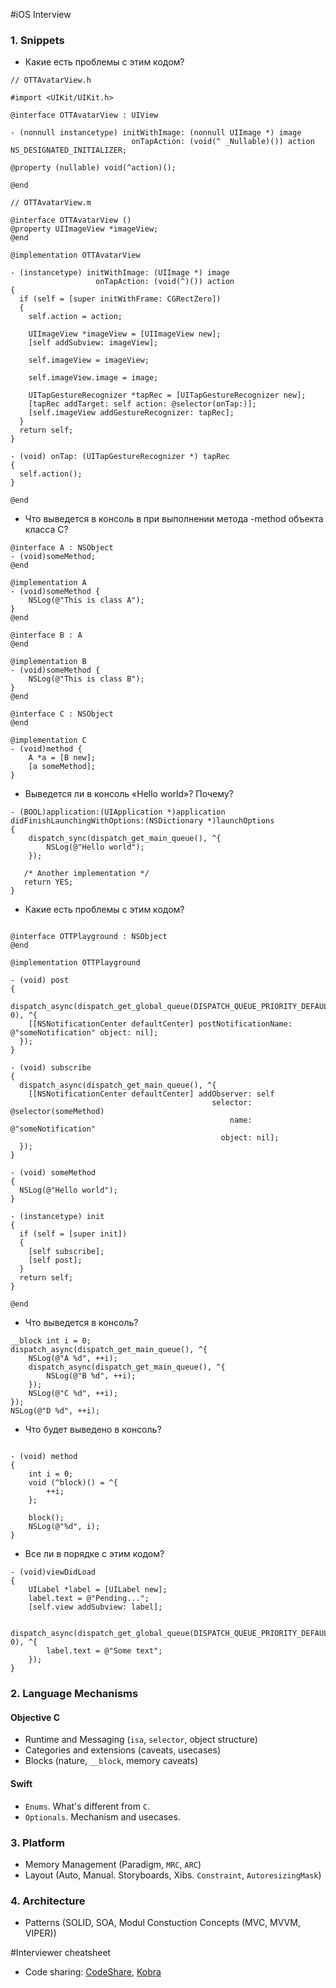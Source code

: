 #iOS Interview
### 1. Snippets

- Какие есть проблемы с этим кодом?

```objc
// OTTAvatarView.h

#import <UIKit/UIKit.h>

@interface OTTAvatarView : UIView

- (nonnull instancetype) initWithImage: (nonnull UIImage *) image
                           onTapAction: (void(^ _Nullable)()) action NS_DESIGNATED_INITIALIZER;

@property (nullable) void(^action)();

@end

// OTTAvatarView.m

@interface OTTAvatarView ()
@property UIImageView *imageView;
@end

@implementation OTTAvatarView

- (instancetype) initWithImage: (UIImage *) image
                   onTapAction: (void(^)()) action
{
  if (self = [super initWithFrame: CGRectZero])
  {
    self.action = action;
    
    UIImageView *imageView = [UIImageView new];
    [self addSubview: imageView];
    
    self.imageView = imageView;
    
    self.imageView.image = image;
    
    UITapGestureRecognizer *tapRec = [UITapGestureRecognizer new];
    [tapRec addTarget: self action: @selector(onTap:)];
    [self.imageView addGestureRecognizer: tapRec];
  }
  return self;
}

- (void) onTap: (UITapGestureRecognizer *) tapRec
{
  self.action();
}

@end
```


- Что выведется в консоль в при выполнении метода -method объекта класса C?

```objc
@interface A : NSObject
- (void)someMethod;
@end

@implementation A
- (void)someMethod {
    NSLog(@"This is class A");
}
@end

@interface B : A
@end

@implementation B
- (void)someMethod {
    NSLog(@"This is class B");
}
@end

@interface C : NSObject
@end

@implementation C
- (void)method {
    A *a = [B new];
    [a someMethod];
}
```
- Выведется ли в консоль «Hello world»? Почему?

```objc
- (BOOL)application:(UIApplication *)application didFinishLaunchingWithOptions:(NSDictionary *)launchOptions
{
    dispatch_sync(dispatch_get_main_queue(), ^{
        NSLog(@"Hello world");
    });

   /* Another implementation */
   return YES;
}
```

- Какие есть проблемы с этим кодом?
```objc

@interface OTTPlayground : NSObject
@end

@implementation OTTPlayground

- (void) post
{
  dispatch_async(dispatch_get_global_queue(DISPATCH_QUEUE_PRIORITY_DEFAULT, 0), ^{
    [[NSNotificationCenter defaultCenter] postNotificationName: @"someNotification" object: nil];
  });
}

- (void) subscribe
{
  dispatch_async(dispatch_get_main_queue(), ^{
    [[NSNotificationCenter defaultCenter] addObserver: self
                                             selector: @selector(someMethod)
                                                 name: @"someNotification"
                                               object: nil];
  });
}

- (void) someMethod
{
  NSLog(@"Hello world");
}

- (instancetype) init
{
  if (self = [super init])
  {
    [self subscribe];
    [self post];
  }
  return self;
}

@end
```

- Что выведется в консоль?

```objc
__block int i = 0; 
dispatch_async(dispatch_get_main_queue(), ^{
    NSLog(@"A %d", ++i);
    dispatch_async(dispatch_get_main_queue(), ^{
        NSLog(@"B %d", ++i);
    });
    NSLog(@"C %d", ++i);
});
NSLog(@"D %d", ++i);
```

- Что будет выведено в консоль?

```objc

- (void) method
{
    int i = 0;
    void (^block)() = ^{
        ++i;
    };
    
    block();
    NSLog(@"%d", i);
}
```

- Все ли в порядке с этим кодом?

```objc
- (void)viewDidLoad
{
    UILabel *label = [UILabel new];
    label.text = @"Pending...";
    [self.view addSubview: label];
    
    dispatch_async(dispatch_get_global_queue(DISPATCH_QUEUE_PRIORITY_DEFAULT, 0), ^{
        label.text = @"Some text";
    });
}
```

### 2. Language Mechanisms
#### Objective C
- Runtime and Messaging (`isa`, `selector`, object structure)
- Categories and extensions (caveats, usecases)
- Blocks (nature, `__block`, memory caveats)

#### Swift
- `Enums`. What's different from `C`.
- `Optionals`. Mechanism and usecases.

### 3. Platform

- Memory Management (Paradigm, `MRC`, `ARC`)
- Layout (Auto, Manual. Storyboards, Xibs. `Constraint`, `AutoresizingMask`)

### 4. Architecture
- Patterns (SOLID, SOA, Modul Constuction Concepts (MVC, MVVM, VIPER))



#Interviewer cheatsheet
- Code sharing: [CodeShare](https://codeshare.io), [Kobra](https://kobra.io/)
